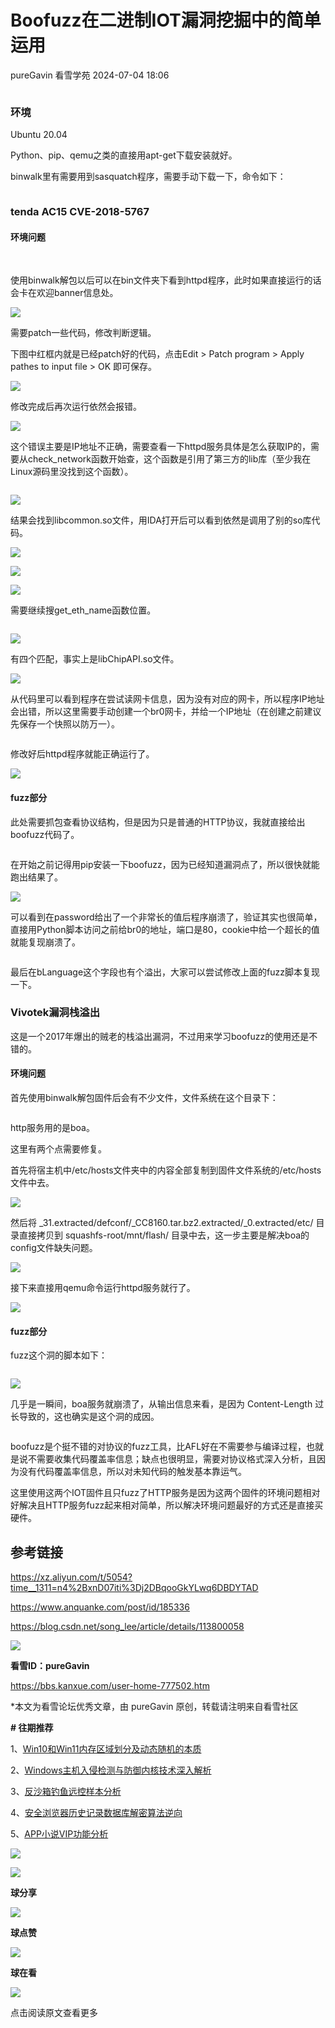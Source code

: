 #  Boofuzz在二进制IOT漏洞挖掘中的简单运用   
pureGavin  看雪学苑   2024-07-04 18:06  
  
```
```  
  
###   
### 环境  
  
  
Ubuntu 20.04  
  
Python、pip、qemu之类的直接用apt-get下载安装就好。  
  
  
binwalk里有需要用到sasquatch程序，需要手动下载一下，命令如下：  
  
  
```
```  
  
###   
### tenda AC15 CVE-2018-5767  
####   
#### 环境问题  
  
   
  
使用binwalk解包以后可以在bin文件夹下看到httpd程序，此时如果直接运行的话会卡在欢迎banner信息处。  
  
  
![](https://mmbiz.qpic.cn/sz_mmbiz_png/1UG7KPNHN8FeKI2dpuEZmzElBSWjbK2SNnBmVmgkcbOvRj1cozsD43Xq7SeXat8jruGz2jEPr6Xs7h1uS59QvA/640?wx_fmt=png&from=appmsg "")  
  
  
需要patch一些代码，修改判断逻辑。  
  
  
下图中红框内就是已经patch好的代码，点击Edit > Patch program > Apply pathes to input file > OK 即可保存。  
  
  
![](https://mmbiz.qpic.cn/sz_mmbiz_png/1UG7KPNHN8FeKI2dpuEZmzElBSWjbK2SBiaKHpib5zHNgTt3Hh0uFVSkUTaF9UZR2v27jJF07bxbcbs0FpgmDzEw/640?wx_fmt=png&from=appmsg "")  
  
  
修改完成后再次运行依然会报错。  
  
  
![](https://mmbiz.qpic.cn/sz_mmbiz_png/1UG7KPNHN8FeKI2dpuEZmzElBSWjbK2Sbe8xErklh23iaibHsCPphVccWKTw2beIepOVNibZ5yOdPR9lfq1J2xSqg/640?wx_fmt=png&from=appmsg "")  
  
  
这个错误主要是IP地址不正确，需要查看一下httpd服务具体是怎么获取IP的，需要从check_network函数开始查，这个函数是引用了第三方的lib库（至少我在Linux源码里没找到这个函数）。  
  
  
```
```  
  
  
![](https://mmbiz.qpic.cn/sz_mmbiz_png/1UG7KPNHN8FeKI2dpuEZmzElBSWjbK2SqFQhmMMOiajXrvpiak5Zeic0VtMmQwiaNjDibVPW8Ij7ZKic9STRkkNymTIw/640?wx_fmt=png&from=appmsg "")  
  
  
结果会找到libcommon.so文件，用IDA打开后可以看到依然是调用了别的so库代码。  
  
  
![](https://mmbiz.qpic.cn/sz_mmbiz_png/1UG7KPNHN8FeKI2dpuEZmzElBSWjbK2Sdz75EXx7Ohzj1iayHoIyZQCLBS0tvbf7ibVBficNFxDbibvQs7B6Ric5icTg/640?wx_fmt=png&from=appmsg "")  
  
![](https://mmbiz.qpic.cn/sz_mmbiz_png/1UG7KPNHN8FeKI2dpuEZmzElBSWjbK2SBCDrODk3dicoBD8Kc77W6L3qERldfuJUmorQuPlnYqJfpxFDalZnHvQ/640?wx_fmt=png&from=appmsg "")  
  
![](https://mmbiz.qpic.cn/sz_mmbiz_png/1UG7KPNHN8FeKI2dpuEZmzElBSWjbK2SaibR5X0icDRq3AsUvLfWnRXZib9QIrCTe03yKrX5cqTC2bjw6xBuH5LQg/640?wx_fmt=png&from=appmsg "")  
  
  
需要继续搜get_eth_name函数位置。  
  
  
```
```  
  
  
![](https://mmbiz.qpic.cn/sz_mmbiz_png/1UG7KPNHN8FeKI2dpuEZmzElBSWjbK2SZTUJiaSUr4D7wUv6fjNTpjP2Ib9oRicmiaD0bAY7Qdx8HknOnyib26zCCA/640?wx_fmt=png&from=appmsg "")  
  
  
有四个匹配，事实上是libChipAPI.so文件。  
  
  
![](https://mmbiz.qpic.cn/sz_mmbiz_png/1UG7KPNHN8FeKI2dpuEZmzElBSWjbK2SCulBPPibSIexZJ8ogliajw7GP8NhgoAp8Nse9AgVENAJToajyX9Lvlibg/640?wx_fmt=png&from=appmsg "")  
  
  
从代码里可以看到程序在尝试读网卡信息，因为没有对应的网卡，所以程序IP地址会出错，所以这里需要手动创建一个br0网卡，并给一个IP地址（在创建之前建议先保存一个快照以防万一）。  
  
  
```
```  
  
  
  
修改好后httpd程序就能正确运行了。  
  
  
![](https://mmbiz.qpic.cn/sz_mmbiz_png/1UG7KPNHN8FeKI2dpuEZmzElBSWjbK2SVT2WnYkul4UBIAO74GqVDGnW71RL2NNh2RZe4wrU1SoHX6kDq6YVTA/640?wx_fmt=png&from=appmsg "")  
####   
#### fuzz部分  
  
  
此处需要抓包查看协议结构，但是因为只是普通的HTTP协议，我就直接给出boofuzz代码了。  
  
  
```
```  
  
  
  
在开始之前记得用pip安装一下boofuzz，因为已经知道漏洞点了，所以很快就能跑出结果了。  
  
  
![](https://mmbiz.qpic.cn/sz_mmbiz_png/1UG7KPNHN8FeKI2dpuEZmzElBSWjbK2SQ74H3KpeDUu6n6KVsbh3zYgZVohF2Nha9TPd4WqHX7PlDKB1VcMClA/640?wx_fmt=png&from=appmsg "")  
  
  
可以看到在password给出了一个非常长的值后程序崩溃了，验证其实也很简单，直接用Python脚本访问之前给br0的地址，端口是80，cookie中给一个超长的值就能复现崩溃了。  
  
  
```
```  
  
  
  
最后在bLanguage这个字段也有个溢出，大家可以尝试修改上面的fuzz脚本复现一下。  
  
### Vivotek漏洞栈溢出  
  
  
这是一个2017年爆出的贼老的栈溢出漏洞，不过用来学习boofuzz的使用还是不错的。  
  
#### 环境问题  
  
  
首先使用binwalk解包固件后会有不少文件，文件系统在这个目录下：  
  
```
```  
  
  
  
http服务用的是boa。  
  
  
这里有两个点需要修复。  
  
  
首先将宿主机中/etc/hosts文件夹中的内容全部复制到固件文件系统的/etc/hosts文件中去。  
  
  
![](https://mmbiz.qpic.cn/sz_mmbiz_png/1UG7KPNHN8FeKI2dpuEZmzElBSWjbK2ShYVOEEvfmb0gcq7pI2SjNoD2BLwFMUsksfcHicorRkFL1ib5WzgntSlA/640?wx_fmt=png&from=appmsg "")  
  
  
然后将 _31.extracted/defconf/_CC8160.tar.bz2.extracted/_0.extracted/etc/ 目录直接拷贝到 squashfs-root/mnt/flash/ 目录中去，这一步主要是解决boa的config文件缺失问题。  
  
  
![](https://mmbiz.qpic.cn/sz_mmbiz_png/1UG7KPNHN8FeKI2dpuEZmzElBSWjbK2SOYzgwPKl8xsA8uuckZ5QW41gN75T5Uo3NNCRmKve4clZhVibb4ayA8Q/640?wx_fmt=png&from=appmsg "")  
  
  
接下来直接用qemu命令运行httpd服务就行了。  
  
  
![](https://mmbiz.qpic.cn/sz_mmbiz_png/1UG7KPNHN8FeKI2dpuEZmzElBSWjbK2Su7ia5vutTqyNDt8PibluwPhLnZgeVTP4bgAnZM0fOibUsf0TRwUocR2Zg/640?wx_fmt=png&from=appmsg "")  
####   
#### fuzz部分  
  
  
fuzz这个洞的脚本如下：  
  
  
```
```  
  
  
![](https://mmbiz.qpic.cn/sz_mmbiz_png/1UG7KPNHN8FeKI2dpuEZmzElBSWjbK2S5DicUy7R2uXiam3IkfxzfU3PXJZooCvcJ3wz7MmS8bxFgpoS89IicnXRw/640?wx_fmt=png&from=appmsg "")  
  
  
几乎是一瞬间，boa服务就崩溃了，从输出信息来看，是因为 Content-Length 过长导致的，这也确实是这个洞的成因。  
  
  
  
```
```  
  
  
  
boofuzz是个挺不错的对协议的fuzz工具，比AFL好在不需要参与编译过程，也就是说不需要收集代码覆盖率信息；缺点也很明显，需要对协议格式深入分析，且因为没有代码覆盖率信息，所以对未知代码的触发基本靠运气。  
  
  
这里使用这两个IOT固件且只fuzz了HTTP服务是因为这两个固件的环境问题相对好解决且HTTP服务fuzz起来相对简单，所以解决环境问题最好的方式还是直接买硬件。  
  
  
## 参考链接  
  
https://xz.aliyun.com/t/5054?time__1311=n4%2BxnD07iti%3Dj2DBqooGkYLwq6DBDYTAD  
  
https://www.anquanke.com/post/id/185336  
  
https://blog.csdn.net/song_lee/article/details/113800058  
  
  
  
  
![](https://mmbiz.qpic.cn/sz_mmbiz_png/1UG7KPNHN8FeKI2dpuEZmzElBSWjbK2SVzkaeKjWNiacl691kr9wFtric5TWAWKgMXY719Lbn53hlrMvX1A5EWMA/640?wx_fmt=png&from=appmsg "")  
  
  
**看雪ID：pureGavin**  
  
https://bbs.kanxue.com/user-home-777502.htm  
  
*本文为看雪论坛优秀文章，由 pureGavin 原创，转载请注明来自看雪社区  
  
  
[](http://mp.weixin.qq.com/s?__biz=MjM5NTc2MDYxMw==&mid=2458561802&idx=1&sn=26e2967f8e2f36987b08e5ea51d118a9&chksm=b18d9d8086fa149660ad8eb751d2d1cdd14e35868b60952a9f0522db79d6d2220f9d87ff049e&scene=21#wechat_redirect)  
  
  
  
**# 往期推荐**  
  
1、[Win10和Win11内存区域划分及动态随机的本质](http://mp.weixin.qq.com/s?__biz=MjM5NTc2MDYxMw==&mid=2458562039&idx=1&sn=995437743de239147b79436f1e621d0d&chksm=b18d9d7d86fa146b9670f08e896c9d5797842af42004bdf5615208ddf639c3b480e99f79e6f6&scene=21#wechat_redirect)  
  
  
2、[Windows主机入侵检测与防御内核技术深入解析](http://mp.weixin.qq.com/s?__biz=MjM5NTc2MDYxMw==&mid=2458561802&idx=2&sn=db9630a32c5c1aeaa311a1c9c0362cc3&chksm=b18d9d8086fa14962ffbbcdfb63373c259ec5f085f905e5c63e757474e558a32451c730e5c0c&scene=21#wechat_redirect)  
  
  
3、[反沙箱钓鱼远控样本分析](http://mp.weixin.qq.com/s?__biz=MjM5NTc2MDYxMw==&mid=2458561661&idx=1&sn=daaa415aa700e0df08bb13330b007415&chksm=b18d9cf786fa15e1c62cc8101bc78a3cb1ec5bb536301cd6079d487550b35950f8e7293d2929&scene=21#wechat_redirect)  
  
  
4、[安全浏览器历史记录数据库解密算法逆向](http://mp.weixin.qq.com/s?__biz=MjM5NTc2MDYxMw==&mid=2458560882&idx=1&sn=e27bca997c1990cc5540dddb4c99046d&chksm=b18d99f886fa10eecf64719afebae9102c9e33fcae4a7e003cbfd12ff8957225cdba60fac248&scene=21#wechat_redirect)  
  
  
5、[APP小说VIP功能分析](http://mp.weixin.qq.com/s?__biz=MjM5NTc2MDYxMw==&mid=2458560855&idx=2&sn=eda57c590bef26a345dd92990e26774f&chksm=b18d99dd86fa10cb16875905093f8c532049bb47386fb582a31093ebb45d93c856fba6239abe&scene=21#wechat_redirect)  
  
  
  
![](https://mmbiz.qpic.cn/mmbiz_jpg/Uia4617poZXP96fGaMPXib13V1bJ52yHq9ycD9Zv3WhiaRb2rKV6wghrNa4VyFR2wibBVNfZt3M5IuUiauQGHvxhQrA/640?wx_fmt=other&wxfrom=5&wx_lazy=1&wx_co=1&tp=webp "")  
  
  
![](https://mmbiz.qpic.cn/sz_mmbiz_gif/1UG7KPNHN8Fgp5LpLicJzyZBcAObibW18fB4z3Cib1L88C8iaTm7RUNM60aITCu3gGEsPDHJ1CqI3iamHfF4HCicjlLg/640?wx_fmt=gif&from=appmsg "")  
  
**球分享**  
  
![](https://mmbiz.qpic.cn/sz_mmbiz_gif/1UG7KPNHN8Fgp5LpLicJzyZBcAObibW18fB4z3Cib1L88C8iaTm7RUNM60aITCu3gGEsPDHJ1CqI3iamHfF4HCicjlLg/640?wx_fmt=gif&from=appmsg "")  
  
**球点赞**  
  
![](https://mmbiz.qpic.cn/sz_mmbiz_gif/1UG7KPNHN8Fgp5LpLicJzyZBcAObibW18fB4z3Cib1L88C8iaTm7RUNM60aITCu3gGEsPDHJ1CqI3iamHfF4HCicjlLg/640?wx_fmt=gif&from=appmsg "")  
  
**球在看**  
  
  
  
![](https://mmbiz.qpic.cn/sz_mmbiz_gif/1UG7KPNHN8Fgp5LpLicJzyZBcAObibW18fKNoDzicfjlGZia14Kjc7lYCXZZwglgVRKt20dLSGDBALfiaNJD5WMnkIw/640?wx_fmt=gif&from=appmsg "")  
  
点击阅读原文查看更多  
  

